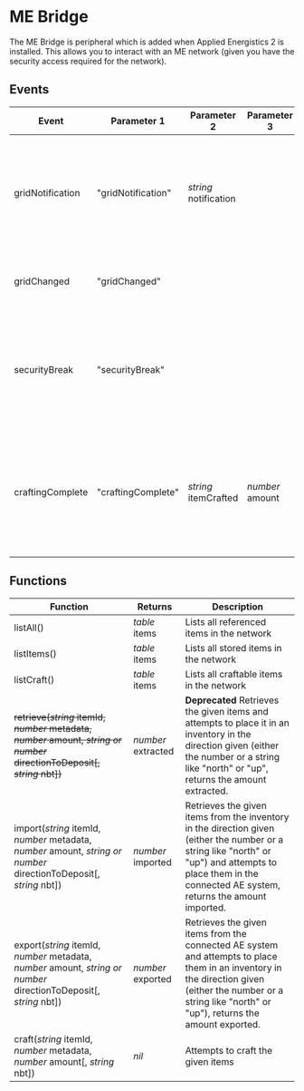 # ME Bridge

The ME Bridge is peripheral which is added when Applied Energistics 2 is installed. This allows you to interact with an
 ME network (given you have the security access required for the network).

## Events
| Event | Parameter 1 | Parameter 2 | Parameter 3 | Parameter 4 | Parameter 5 | Description |
|-------|-------------|-------------|-------------|-------------|-------------|-------------|
|gridNotification|"gridNotification"|_string_ notification||||This event is fired when changes have been made on the connection to the ME Bridge|
|gridChanged|"gridChanged"|||||This event is fired when the grid is changed|
|securityBreak|"securityBreak"|||||This event is fired when the ME Bridge is violating security rules, it will break on the next tick|
|craftingComplete|"craftingComplete"|_string_ itemCrafted|_number_ amount|_number_ bytesRequiredToCraft|_boolean_ success|This event is called when an item finishes crafting after it was requested with the craft() function|

## Functions
| Function | Returns | Description |
|----------|---------|-------------|
|listAll()|_table_ items|Lists all referenced items in the network|
|listItems()|_table_ items|Lists all stored items in the network|
|listCraft()|_table_ items|Lists all craftable items in the network|
|~~retrieve(_string_ itemId, _number_ metadata, _number_ amount, _string or number_ directionToDeposit\[, _string_ nbt\])~~|_number_ extracted|**Deprecated** Retrieves the given items and attempts to place it in an inventory in the direction given (either the number or a string like "north" or "up", returns the amount extracted.|
|import(_string_ itemId, _number_ metadata, _number_ amount, _string or number_ directionToDeposit\[, _string_ nbt\])|_number_ imported|Retrieves the given items from the inventory in the direction given (either the number or a string like "north" or "up") and attempts to place them in the connected AE system, returns the amount imported.|
|export(_string_ itemId, _number_ metadata, _number_ amount, _string or number_ directionToDeposit\[, _string_ nbt\])|_number_ exported|Retrieves the given items from the connected AE system and attempts to place them in an inventory in the direction given (either the number or a string like "north" or "up"), returns the amount exported.|
|craft(_string_ itemId, _number_ metadata, _number_ amount\[, _string_ nbt\])|_nil_|Attempts to craft the given items|